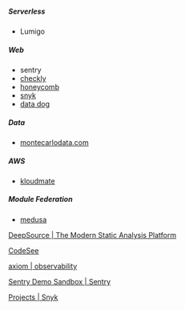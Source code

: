 
##### Serverless
- Lumigo

##### Web
- sentry
- [checkly](https://www.checklyhq.com/)
- [honeycomb](https://www.honeycomb.io/)
- [snyk](https://snyk.io/)
- [data dog](https://www.datadoghq.com/)

##### Data
- [montecarlodata.com](https://www.montecarlodata.com/)

##### AWS 
- [kloudmate](https://www.kloudmate.com/)

##### Module Federation
- [medusa](https://www.medusa.codes/)


[DeepSource | The Modern Static Analysis Platform](https://deepsource.io/)

[CodeSee](https://app.codesee.io/)

[axiom | observability](https://www.axiom.co/)

[Sentry Demo Sandbox | Sentry](https://sentry.io/demo/sandbox/)

[Projects | Snyk](https://app.snyk.io/org/nathanjmorton/projects)

